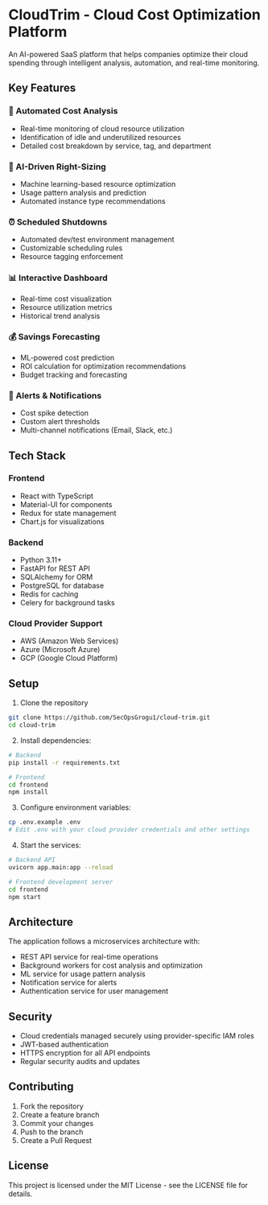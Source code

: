 # CloudTrim - Cloud Cost Optimization Platform

An AI-powered SaaS platform that helps companies optimize their cloud spending through intelligent analysis, automation, and real-time monitoring.

## Key Features

### 🤖 Automated Cost Analysis
- Real-time monitoring of cloud resource utilization
- Identification of idle and underutilized resources
- Detailed cost breakdown by service, tag, and department

### 🎯 AI-Driven Right-Sizing
- Machine learning-based resource optimization
- Usage pattern analysis and prediction
- Automated instance type recommendations

### ⏰ Scheduled Shutdowns
- Automated dev/test environment management
- Customizable scheduling rules
- Resource tagging enforcement

### 📊 Interactive Dashboard
- Real-time cost visualization
- Resource utilization metrics
- Historical trend analysis

### 💰 Savings Forecasting
- ML-powered cost prediction
- ROI calculation for optimization recommendations
- Budget tracking and forecasting

### 🔔 Alerts & Notifications
- Cost spike detection
- Custom alert thresholds
- Multi-channel notifications (Email, Slack, etc.)

## Tech Stack

### Frontend
- React with TypeScript
- Material-UI for components
- Redux for state management
- Chart.js for visualizations

### Backend
- Python 3.11+
- FastAPI for REST API
- SQLAlchemy for ORM
- PostgreSQL for database
- Redis for caching
- Celery for background tasks

### Cloud Provider Support
- AWS (Amazon Web Services)
- Azure (Microsoft Azure)
- GCP (Google Cloud Platform)

## Setup

1. Clone the repository
```bash
git clone https://github.com/SecOpsGrogu1/cloud-trim.git
cd cloud-trim
```

2. Install dependencies:
```bash
# Backend
pip install -r requirements.txt

# Frontend
cd frontend
npm install
```

3. Configure environment variables:
```bash
cp .env.example .env
# Edit .env with your cloud provider credentials and other settings
```

4. Start the services:
```bash
# Backend API
uvicorn app.main:app --reload

# Frontend development server
cd frontend
npm start
```

## Architecture

The application follows a microservices architecture with:
- REST API service for real-time operations
- Background workers for cost analysis and optimization
- ML service for usage pattern analysis
- Notification service for alerts
- Authentication service for user management

## Security

- Cloud credentials managed securely using provider-specific IAM roles
- JWT-based authentication
- HTTPS encryption for all API endpoints
- Regular security audits and updates

## Contributing

1. Fork the repository
2. Create a feature branch
3. Commit your changes
4. Push to the branch
5. Create a Pull Request

## License

This project is licensed under the MIT License - see the LICENSE file for details.
